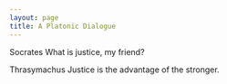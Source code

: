 ```yaml
---
layout: page
title: A Platonic Dialogue
---
```


<p class="dialogue"><span class="speaker">Socrates</span> What is justice, my friend?</p>
<p class="dialogue"><span class="speaker">Thrasymachus</span> Justice is the advantage of the stronger.</p>
